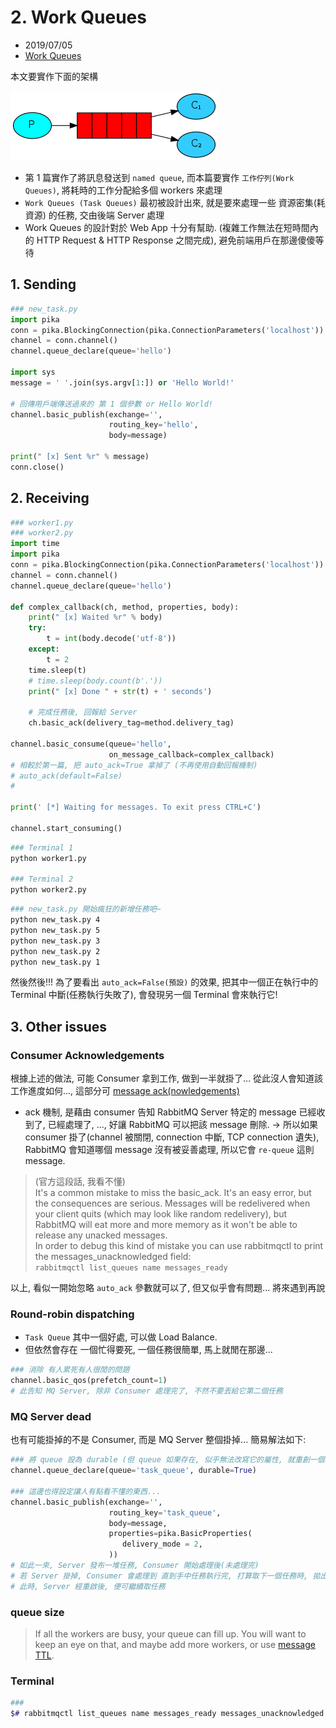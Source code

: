 # 2. Work Queues

- 2019/07/05
- [Work Queues](https://www.rabbitmq.com/tutorials/tutorial-two-python.html)

本文要實作下面的架構

![Two Queues](../../img/python-two.png)

- 第 1 篇實作了將訊息發送到 `named queue`, 而本篇要實作 `工作佇列(Work Queues)`, 將耗時的工作分配給多個 workers 來處理
- `Work Queues (Task Queues)` 最初被設計出來, 就是要來處理一些 資源密集(耗資源) 的任務, 交由後端 Server 處理
- Work Queues 的設計對於 Web App 十分有幫助. (複雜工作無法在短時間內的 HTTP Request & HTTP Response 之間完成), 避免前端用戶在那邊傻傻等待

## 1. Sending

```python
### new_task.py
import pika
conn = pika.BlockingConnection(pika.ConnectionParameters('localhost'))
channel = conn.channel()
channel.queue_declare(queue='hello')

import sys
message = ' '.join(sys.argv[1:]) or 'Hello World!'

# 回傳用戶端傳送過來的 第 1 個參數 or Hello World!
channel.basic_publish(exchange='',
                      routing_key='hello',
                      body=message)

print(" [x] Sent %r" % message)
conn.close()

```


## 2. Receiving

```python
### worker1.py
### worker2.py
import time
import pika
conn = pika.BlockingConnection(pika.ConnectionParameters('localhost'))
channel = conn.channel()
channel.queue_declare(queue='hello')

def complex_callback(ch, method, properties, body):
    print(" [x] Waited %r" % body)
    try:
        t = int(body.decode('utf-8'))
    except:
        t = 2
    time.sleep(t)
    # time.sleep(body.count(b'.'))
    print(" [x] Done " + str(t) + ' seconds')

    # 完成任務後, 回報給 Server
    ch.basic_ack(delivery_tag=method.delivery_tag)

channel.basic_consume(queue='hello',
                      on_message_callback=complex_callback)
# 相較於第一篇, 把 auto_ack=True 拿掉了 (不再使用自動回報機制)
# auto_ack(default=False)
#

print(' [*] Waiting for messages. To exit press CTRL+C')

channel.start_consuming()

```

```bash
### Terminal 1
python worker1.py

### Terminal 2
python worker2.py
```

```bash
### new_task.py 開始瘋狂的新增任務吧~
python new_task.py 4
python new_task.py 5
python new_task.py 3
python new_task.py 2
python new_task.py 1

```

然後然後!!! 為了要看出 `auto_ack=False(預設)` 的效果, 把其中一個正在執行中的 Terminal 中斷(任務執行失敗了), 會發現另一個 Terminal 會來執行它!


## 3. Other issues

### Consumer Acknowledgements

根據上述的做法, 可能 Consumer 拿到工作, 做到一半就掛了... 從此沒人會知道該工作進度如何..., 這部分可 [message ack(nowledgements)](https://www.rabbitmq.com/confirms.html)

- ack 機制, 是藉由 consumer 告知 RabbitMQ Server 特定的 message 已經收到了, 已經處理了, ..., 好讓 RabbitMQ 可以把該 message 刪除. -> 所以如果 consumer 掛了(channel 被關閉, connection 中斷, TCP connection 遺失), RabbitMQ 會知道哪個 message 沒有被妥善處理, 所以它會 `re-queue` 這則 message.

> (官方這段話, 我看不懂) <br />
  It's a common mistake to miss the basic_ack. It's an easy error, but   the consequences are serious. Messages will be redelivered when your   client quits (which may look like random redelivery), but RabbitMQ will   eat more and more memory as it won't be able to release any unacked   messages.<br />
  In order to debug this kind of mistake you can use rabbitmqctl to print   the messages_unacknowledged field: <br />
  `rabbitmqctl list_queues name messages_ready `

以上, 看似一開始忽略 `auto_ack` 參數就可以了, 但又似乎會有問題... 將來遇到再說


### Round-robin dispatching

- `Task Queue` 其中一個好處, 可以做 Load Balance.
- 但依然會存在 一個忙得要死, 一個任務很簡單, 馬上就閒在那邊...

```python
### 消除 有人累死有人很閒的問題
channel.basic_qos(prefetch_count=1)
# 此告知 MQ Server, 除非 Consumer 處理完了, 不然不要丟給它第二個任務
```

### MQ Server dead

也有可能掛掉的不是 Consumer, 而是 MQ Server 整個掛掉... 簡易解法如下:

```python
### 將 queue 設為 durable (但 queue 如果存在, 似乎無法改寫它的屬性, 就重創一個吧)
channel.queue_declare(queue='task_queue', durable=True)

### 這邊也得設定讓人有點看不懂的東西...
channel.basic_publish(exchange='',
                      routing_key='task_queue',
                      body=message,
                      properties=pika.BasicProperties(
                         delivery_mode = 2,
                      ))
# 如此一來, Server 發布一堆任務, Consumer 開始處理後(未處理完)
# 若 Server 掛掉, Consumer 會處理到 直到手中任務執行完, 打算取下一個任務時, 拋出例外
# 此時, Server 經重啟後, 便可繼續取任務
```

### queue size

> If all the workers are busy, your queue can fill up. You will want to keep an eye on that, and maybe add more workers, or use [message TTL](https://www.rabbitmq.com/ttl.html).


### Terminal

```bash
###
$# rabbitmqctl list_queues name messages_ready messages_unacknowledged

```
